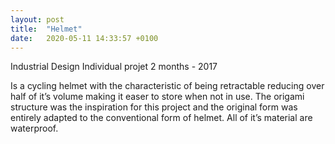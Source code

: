 ```yaml
---
layout: post
title:  "Helmet"
date:   2020-05-11 14:33:57 +0100
---
```


Industrial Design
Individual projet
2 months - 2017

Is a cycling helmet with the characteristic of being retractable reducing over half of it’s volume making it easer to store when not in use. The origami structure was the inspiration for this project and the original form was entirely adapted to the conventional form of helmet. All of it’s material are waterproof.
